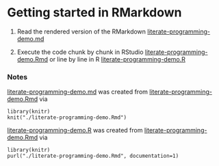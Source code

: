 # Getting started in RMarkdown

1. Read the rendered version of the RMarkdown [literate-programming-demo.md](./literate-programming-demo.md)

2. Execute the code 
chunk by chunk in RStudio [literate-programming-demo.Rmd](./literate-programming-demo.Rmd)
or 
line by line in R [literate-programming-demo.R](./literate-programming-demo.R)

### Notes

[literate-programming-demo.md](./literate-programming-demo.md) was created from [literate-programming-demo.Rmd](./literate-programming-demo.Rmd) via
```
library(knitr)
knit("./literate-programming-demo.Rmd")
```

[literate-programming-demo.R](./literate-programming-demo.R) was created from [literate-programming-demo.Rmd](./literate-programming-demo.Rmd) via
```
library(knitr)
purl("./literate-programming-demo.Rmd", documentation=1)
```

